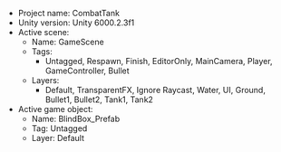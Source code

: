 <!-- UNITY CODE ASSIST INSTRUCTIONS START -->
- Project name: CombatTank
- Unity version: Unity 6000.2.3f1
- Active scene:
  - Name: GameScene
  - Tags:
    - Untagged, Respawn, Finish, EditorOnly, MainCamera, Player, GameController, Bullet
  - Layers:
    - Default, TransparentFX, Ignore Raycast, Water, UI, Ground, Bullet1, Bullet2, Tank1, Tank2
- Active game object:
  - Name: BlindBox_Prefab
  - Tag: Untagged
  - Layer: Default
<!-- UNITY CODE ASSIST INSTRUCTIONS END -->